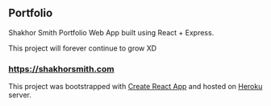 ## Portfolio
Shakhor Smith Portfolio Web App built using React + Express.

This project will forever continue to grow XD

### https://shakhorsmith.com
This project was bootstrapped with [Create React App](https://github.com/facebookincubator/create-react-app) and hosted on [Heroku](https://heroku.com) server.
